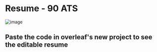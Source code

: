 # Resume - 90 ATS
![image](https://github.com/user-attachments/assets/8bc00bac-b7a8-45d6-9274-c5d9a432a609)

## Paste the code in overleaf's new project to see the editable resume

